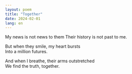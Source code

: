 ```yaml
---
layout: poem
title: "Together"
date: 2024-02-01
lang: en
---
```


My news is not news to them
Their history is not past to me.

But when they smile, my heart bursts              
Into a million futures.

And when I breathe, their arms outstretched              
We find the truth, together.
